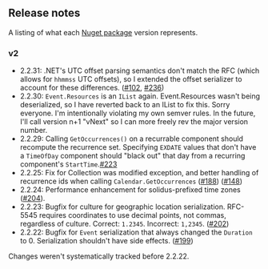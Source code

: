 ## Release notes

A listing of what each [Nuget package](https://www.nuget.org/packages/Ical.Net) version represents.

### v2

* 2.2.31: .NET's UTC offset parsing semantics don't match the RFC (which allows for `hhmmss` UTC offsets), so I extended the offset serializer to account for these differences. ([#102](https://github.com/rianjs/ical.net/issues/102), [#236](https://github.com/rianjs/ical.net/issues/236))
* 2.2.30: `Event.Resources` is an `IList` again. Event.Resources wasn't being deserialized, so I have reverted back to an IList to fix this. Sorry everyone. I'm intentionally violating my own semver rules. In the future, I'll call version n+1 "vNext" so I can more freely rev the major version number.
* 2.2.29: Calling `GetOccurrences()` on a recurrable component should recompute the recurrence set. Specifying `EXDATE` values that don't have a `TimeOfDay` component should "black out" that day from a recurring component's `StartTime`.[#223](https://github.com/rianjs/ical.net/issues/223)
* 2.2.25: Fix for Collection was modified exception, and better handling of recurrence ids when calling `Calendar.GetOccurrences` ([#188](https://github.com/rianjs/ical.net/issues/188)) ([#148](https://github.com/rianjs/ical.net/issues/148))
* 2.2.24: Performance enhancement for solidus-prefixed time zones ([#204](https://github.com/rianjs/ical.net/issues/204)).
* 2.2.23: Bugfix for culture for geographic location serialization. RFC-5545 requires coordinates to use decimal points, not commas, regardless of culture. Correct: `1.2345`. Incorrect: `1,2345`. ([#202](https://github.com/rianjs/ical.net/issues/202))
* 2.2.22: Bugfix for `Event` serialization that always changed the `Duration` to 0. Serialization shouldn't have side effects. ([#199](https://github.com/rianjs/ical.net/issues/199))

Changes weren't systematically tracked before 2.2.22.
